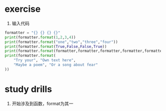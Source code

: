 # exercise
1. 输入代码
```python
formatter = "{} {} {} {}"
print(formatter.format(1,2,3,4))
print(formatter.format("one","two","three","four"))
print(formatter.format(True,False,False,True))
print(formatter.format(formatter,formatter,formatter,formatter,formatter))
print(formatter.format(
    "Try your", "Own text here",
    "Maybe a poem", "Or a song about fear"
))
```

# study drills
1. 开始涉及到函数，format为其一

